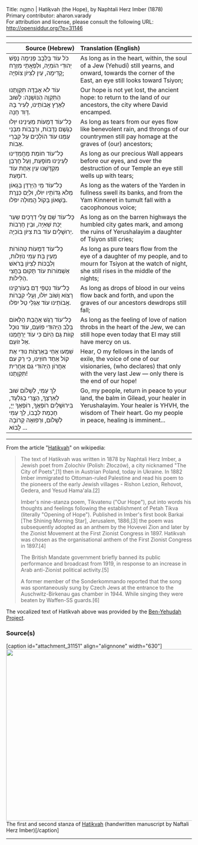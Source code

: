 <html>
<head></head>
<body>
Title: הַתִּקְוָה | Hatiḳvah (the Hope), by Naphtali Herz Imber (1878)<br />
Primary contributor: aharon.varady<br />
For attribution and license, please consult the following URL: <a href="http://opensiddur.org/?p=31146">http://opensiddur.org/?p=31146</a>
<p />
<hr />

<table style="margin-left: auto;margin-right: auto;" class="draggable">
<thead><tr><th id="x" style="text-align: right;">Source (Hebrew)</th><th style="text-align: left;">Translation (English)</th></tr></thead>
<tbody>
<tr><td style="vertical-align:top;">
<div class="liturgy"><span lang="he">
כֹּל עוֹד בַּלֵּבָב פְּנִימָה
נֶפֶשׁ יְהוּדִי הוֹמִיָּה,
וּלְפַאֲתֵי מִזְרָח קָדִימָה,
עַיִן לְצִיּוֹן צוֹפִיָּה;
</span></div></td>
 
<td style="vertical-align:top;">
<div class="english">
As long as in the heart, within,
the soul of a Jew (Yehudi) still yearns,
and onward, towards the corner of the East,
an eye still looks toward Tsiyon;
</div></td></tr>


<tr><td style="vertical-align:top;">
<div class="liturgy"><span lang="he">
עוֹד לֹא אָבְדָה תִקְוָתֵנוּ
הַתִּקְוָה הַנּוֹשָׁנָה:
לָשׁוּב לְאֶרֶץ אֲבוֹתֵינוּ,
לְעִיר בָּהּ דָּוִד חָנָה.
</span></div></td>
 
<td style="vertical-align:top;">
<div class="english">
Our hope is not yet lost,
the ancient hope:
to return to the land of our ancestors,
the city where David encamped.
</div></td></tr>


<tr><td style="vertical-align:top;">
<div class="liturgy"><span lang="he">
כָּל־עוֹד דְּמָעוֹת מֵעֵינֵינוּ
יִזְּלוּ כְגֶשֶׁם נְדָבוֹת,
וּרְבָבוֹת מִבְּנֵי עַמֵּנוּ
עוֹד הוֹלְכִים עַל קִבְרֵי אָבוֹת.
</span></div></td>
 
<td style="vertical-align:top;">
<div class="english">
As long as tears from our eyes
flow like benevolent rain,
and throngs of our countrymen
still pay homage at the graves of (our) ancestors;
</div></td></tr>


<tr><td style="vertical-align:top;">
<div class="liturgy"><span lang="he">
כָּל־עוֹד חוֹמַת מַחֲמַדֵּינוּ
לְעֵינֵינוּ מוֹפָעַת,
וְעַל חֻרְבַּן מִקְדָּשֵׁנוּ
עַיִן אַחַת עוֹד דוֹמָעַת.
</span></div></td>
 
<td style="vertical-align:top;">
<div class="english">
As long as our precious Wall
appears before our eyes,
and over the destruction of our Temple
an eye still wells up with tears;
</div></td></tr>


<tr><td style="vertical-align:top;">
<div class="liturgy"><span lang="he">
כָּל־עוֹד מֵי הַיַּרְדֵּן בְּגָאוֹן
מְלֹא גְדוֹתָיו יִזֹּלוּ,
וּלְיָם כִּנֶּרֶת בְּשָׁאוֹן
בְּקוֹל הֲמוּלָה יִפֹּלוּ.
</span></div></td>
 
<td style="vertical-align:top;">
<div class="english">
As long as the waters of the Yarden
in fullness swell its banks,
and from the Yam Kinneret in tumult 
fall with a cacophonous voice;
</div></td></tr>


<tr><td style="vertical-align:top;">
<div class="liturgy"><span lang="he">
כָּל־עוֹד שָׁם עֲלֵי דְרָכַיִם
שַעַר יֻכַּת שְׁאִיָּה,
וּבֵין חָרְבוֹת יְרוּשָׁלַיִם
עוֹד בּת צִיּוֹן בּוֹכִיָּה.
</span></div></td>
 
<td style="vertical-align:top;">
<div class="english">
As long as on the barren highways
the humbled city gates mark,
and among the ruins of Yerushalayim
a daughter of Tsiyon still cries;
</div></td></tr>


<tr><td style="vertical-align:top;">
<div class="liturgy"><span lang="he">
כָּל־עוֹד דְּמָעוֹת טְהוֹרוֹת
מֵעֵין בַּת עַמִּי נוֹזְלוֹת,
וְלִבְכּוֹת לְצִיּוֹן בְּרֹאשׁ אַשְׁמוֹרוֹת
עוֹד תָּקוּם בַּחֲצִי הַלֵּילוֹת.
</span></div></td>
 
<td style="vertical-align:top;">
<div class="english">
As long as pure tears
flow from the eye of a daughter of my people,
and to mourn for Tsiyon at the watch of night,
she still rises in the middle of the nights;
</div></td></tr>


<tr><td style="vertical-align:top;">
<div class="liturgy"><span lang="he">
כָּל־עוֹד נִטְפֵי דָם בְּעוֹרְקֵינוּ
רָצוֹא וָשׁוֹב יִזֹּלוּ,
וַעֲלֵי קִבְרוֹת אֲבוֹתֵינוּ
עוֹד אֶגְלֵי טַל יִפֹּלוּ.
</span></div></td>
 
<td style="vertical-align:top;">
<div class="english">
As long as drops of blood in our veins
flow back and forth,
and upon the graves of our ancestors
dewdrops still fall;
</div></td></tr>


<tr><td style="vertical-align:top;">
<div class="liturgy"><span lang="he">
כָּל־עוֹד רֶגֶשׁ אַהֲבַת הַלְּאוֹם
בְּלֵב הַיְּהוּדִי פּוֹעֵם,
עוֹד נוּכַל קַוּוֹת גַּם הַיּוֹם
כִּי עוֹד יְרַחֲמֵנוּ אֵל זוֹעֵם.
</span></div></td>
 
<td style="vertical-align:top;">
<div class="english">
As long as the feeling of love of nation
throbs in the heart of the Jew,
we can still hope even today
that El may still have mercy on us.
</div></td></tr>


<tr><td style="vertical-align:top;">
<div class="liturgy"><span lang="he">
שִׁמְעוּ אַחַי בְּאַרְצוֹת נוּדִי
אֶת קוֹל אַחַד חוֹזֵינוּ,
כִּי רַק עִם אַחֲרוֹן הַיְּהוּדִי
גַּם אַחֲרִית תִּקְוָתֵנוּ!
</span></div></td>
 
<td style="vertical-align:top;">
<div class="english">
Hear, O my fellows in the lands of exile,
the voice of one of our visionaries,
(who declares) that only with the very last Jew —
only there is the end of our hope!
</div></td></tr>


<tr><td style="vertical-align:top;">
<div class="liturgy"><span lang="he">
לֵךְ עַמִּי, לְשָׁלוֹם שׁוּב לְאַרְצֶךָ,
הַצֱּרִי בְגִלְעָד, בִּירוּשָׁלַיִם רוֹפְאֶךָ,
רוֹפְאֶךָ יְיָ, חָכְמַת לְבָבוֹ,
לֵךְ עַמִּי לְשָׁלוֹם, וּרְפוּאָה קְרוֹבָה לָבוֹא ...
</span></div></td>
 
<td style="vertical-align:top;">
<div class="english">
Go, my people, return in peace to your land,
the balm in Gilead, your healer in Yerushalayim.
Your healer is YHVH, the wisdom of Their heart.
Go my people in peace, healing is imminent...
</div></td></tr>
</tbody></table>

<hr />

From the article "<a href="https://en.wikipedia.org/wiki/Hatikvah">Hatikvah</a>" on wikipedia:

<blockquote>The text of Hatikvah was written in 1878 by Naphtali Herz Imber, a Jewish poet from Zolochiv (Polish: Złoczów), a city nicknamed "The City of Poets",[1] then in Austrian Poland, today in Ukraine. In 1882 Imber immigrated to Ottoman-ruled Palestine and read his poem to the pioneers of the early Jewish villages - Rishon Lezion, Rehovot, Gedera, and Yesud Hama'ala.[2]

Imber's nine-stanza poem, Tikvatenu ("Our Hope"), put into words his thoughts and feelings following the establishment of Petah Tikva (literally "Opening of Hope"). Published in Imber's first book Barkai [The Shining Morning Star], Jerusalem, 1886,[3] the poem was subsequently adopted as an anthem by the Hovevei Zion and later by the Zionist Movement at the First Zionist Congress in 1897. Hatikvah was chosen as the organisational anthem of the First Zionist Congress in 1897.[4]

The British Mandate government briefly banned its public performance and broadcast from 1919, in response to an increase in Arab anti-Zionist political activity.[5]

A former member of the Sonderkommando reported that the song was spontaneously sung by Czech Jews at the entrance to the Auschwitz-Birkenau gas chamber in 1944. While singing they were beaten by Waffen-SS guards.[6]</blockquote>

The vocalized text of Hatikvah above was provided by the <a href="https://benyehuda.org/read/2994">Ben-Yehudah Project</a>.

<h3>Source(s)</h3>

[caption id="attachment_31151" align="alignnone" width="630"]<a href="https://opensiddur.org/wp-content/uploads/2020/04/KOL_OD.jpg"><img src="https://opensiddur.org/wp-content/uploads/2020/04/KOL_OD.jpg" alt="" width="630" height="465" class="size-full wp-image-31151" /></a> The first and second stanza of <a href="https://commons.wikimedia.org/wiki/File:KOL_OD.jpg">Hatikvah</a> (handwritten manuscript by Naftali Herz Imber)[/caption]

<hr />

&nbsp;
</body>
</html>